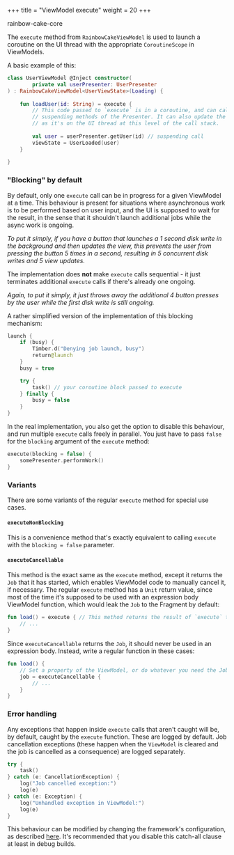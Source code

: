 +++
title = "ViewModel execute"
weight = 20
+++

<div class="small-subtitle">rainbow-cake-core</div>

The `execute` method from `RainbowCakeViewModel` is used to launch a coroutine on the UI thread with the appropriate `CoroutineScope` in ViewModels.

A basic example of this:

```kotlin
class UserViewModel @Inject constructor(
        private val userPresenter: UserPresenter
) : RainbowCakeViewModel<UserViewState>(Loading) {
    
    fun loadUser(id: String) = execute {
        // This code passed to `execute` is in a coroutine, and can call
        // suspending methods of the Presenter. It can also update the viewState,
        // as it's on the UI thread at this level of the call stack.
        
        val user = userPresenter.getUser(id) // suspending call
        viewState = UserLoaded(user)
    }
    
}
```

### "Blocking" by default

By default, only one `execute` call can be in progress for a given ViewModel at a time. This behaviour is present for situations where asynchronous work is to be performed based on user input, and the UI is supposed to wait for the result, in the sense that it shouldn't launch additional jobs while the async work is ongoing.

*To put it simply, if you have a button that launches a 1 second disk write in the background and then updates the view, this prevents the user from pressing the button 5 times in a second, resulting in 5 concurrent disk writes and 5 view updates.*

The implementation does **not** make `execute` calls sequential - it just terminates additional `execute` calls if there's already one ongoing. 

*Again, to put it simply, it just throws away the additional 4 button presses by the user while the first disk write is still ongoing.*

A rather simplified version of the implementation of this blocking mechanism:

```kotlin
launch {
    if (busy) {
        Timber.d("Denying job launch, busy")
        return@launch
    }
    busy = true

    try {
        task() // your coroutine block passed to execute
    } finally {
        busy = false
    }
}
```

In the real implementation, you also get the option to disable this behaviour, and run multiple `execute` calls freely in parallel. You just have to pass `false` for the `blocking` argument of the `execute` method:

```kotlin
execute(blocking = false) {
    somePresenter.performWork()
}
```

### Variants

There are some variants of the regular `execute` method for special use cases.

#### `executeNonBlocking`

This is a convenience method that's exactly equivalent to calling `execute` with the `blocking = false` parameter.

#### `executeCancellable`

This method is the exact same as the `execute` method, except it returns the `Job` that it has started, which enables ViewModel code to manually cancel it, if necessary. The regular `execute` method has a `Unit` return value, since most of the time it's supposed to be used with an expression body ViewModel function, which would leak the `Job` to the Fragment by default:

```kotlin
fun load() = execute { // This method returns the result of `execute` to the Fragment! 
    // ...
} 
```
 
Since `executeCancellable` returns the `Job`, it should never be used in an expression body. Instead, write a regular function in these cases:

```kotlin
fun load() {
    // Set a property of the ViewModel, or do whatever you need the Job for
    job = executeCancellable {
        // ...
    }
}
```

### Error handling

Any exceptions that happen inside `execute` calls that aren't caught will be, by default, caught by the `execute` function. These are logged by default. Job cancellation exceptions (these happen when the `ViewModel` is cleared and the job is cancelled as a consequence) are logged separately.

```kotlin
try {
    task()
} catch (e: CancellationException) {
    log("Job cancelled exception:")
    log(e)
} catch (e: Exception) {
    log("Unhandled exception in ViewModel:")
    log(e)
}
```

This behaviour can be modified by changing the framework's configuration, as described [here](/features/configuration/). It's recommended that you disable this catch-all clause at least in debug builds.
